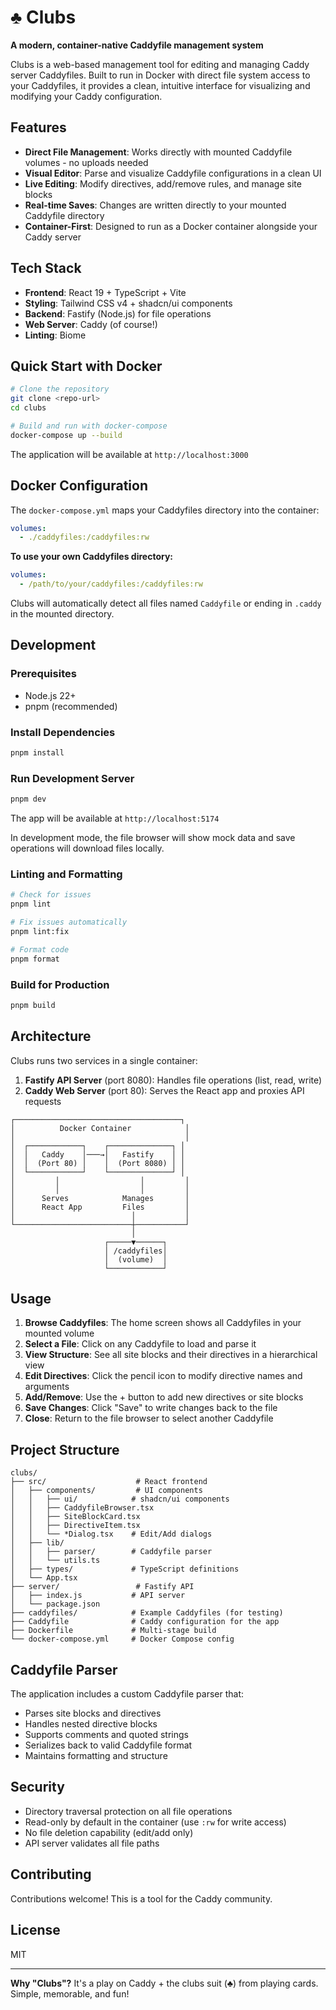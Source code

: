 # ♣ Clubs

**A modern, container-native Caddyfile management system**

Clubs is a web-based management tool for editing and managing Caddy server Caddyfiles. Built to run in Docker with direct file system access to your Caddyfiles, it provides a clean, intuitive interface for visualizing and modifying your Caddy configuration.

## Features

- **Direct File Management**: Works directly with mounted Caddyfile volumes - no uploads needed
- **Visual Editor**: Parse and visualize Caddyfile configurations in a clean UI
- **Live Editing**: Modify directives, add/remove rules, and manage site blocks
- **Real-time Saves**: Changes are written directly to your mounted Caddyfile directory
- **Container-First**: Designed to run as a Docker container alongside your Caddy server

## Tech Stack

- **Frontend**: React 19 + TypeScript + Vite
- **Styling**: Tailwind CSS v4 + shadcn/ui components
- **Backend**: Fastify (Node.js) for file operations
- **Web Server**: Caddy (of course!)
- **Linting**: Biome

## Quick Start with Docker

```bash
# Clone the repository
git clone <repo-url>
cd clubs

# Build and run with docker-compose
docker-compose up --build
```

The application will be available at `http://localhost:3000`

## Docker Configuration

The `docker-compose.yml` maps your Caddyfiles directory into the container:

```yaml
volumes:
  - ./caddyfiles:/caddyfiles:rw
```

**To use your own Caddyfiles directory:**

```yaml
volumes:
  - /path/to/your/caddyfiles:/caddyfiles:rw
```

Clubs will automatically detect all files named `Caddyfile` or ending in `.caddy` in the mounted directory.

## Development

### Prerequisites

- Node.js 22+
- pnpm (recommended)

### Install Dependencies

```bash
pnpm install
```

### Run Development Server

```bash
pnpm dev
```

The app will be available at `http://localhost:5174`

In development mode, the file browser will show mock data and save operations will download files locally.

### Linting and Formatting

```bash
# Check for issues
pnpm lint

# Fix issues automatically
pnpm lint:fix

# Format code
pnpm format
```

### Build for Production

```bash
pnpm build
```

## Architecture

Clubs runs two services in a single container:

1. **Fastify API Server** (port 8080): Handles file operations (list, read, write)
2. **Caddy Web Server** (port 80): Serves the React app and proxies API requests

```
┌─────────────────────────────────────┐
│          Docker Container            │
│                                      │
│  ┌────────────┐    ┌──────────────┐ │
│  │   Caddy    │───→│   Fastify    │ │
│  │  (Port 80) │    │  (Port 8080) │ │
│  └────────────┘    └──────────────┘ │
│         │                  │         │
│         │                  │         │
│      Serves            Manages       │
│      React App         Files         │
│                          │           │
└──────────────────────────┼───────────┘
                           │
                     ┌─────▼──────┐
                     │ /caddyfiles│
                     │  (volume)  │
                     └────────────┘
```

## Usage

1. **Browse Caddyfiles**: The home screen shows all Caddyfiles in your mounted volume
2. **Select a File**: Click on any Caddyfile to load and parse it
3. **View Structure**: See all site blocks and their directives in a hierarchical view
4. **Edit Directives**: Click the pencil icon to modify directive names and arguments
5. **Add/Remove**: Use the + button to add new directives or site blocks
6. **Save Changes**: Click "Save" to write changes back to the file
7. **Close**: Return to the file browser to select another Caddyfile

## Project Structure

```
clubs/
├── src/                    # React frontend
│   ├── components/         # UI components
│   │   ├── ui/            # shadcn/ui components
│   │   ├── CaddyfileBrowser.tsx
│   │   ├── SiteBlockCard.tsx
│   │   ├── DirectiveItem.tsx
│   │   └── *Dialog.tsx    # Edit/Add dialogs
│   ├── lib/
│   │   ├── parser/        # Caddyfile parser
│   │   └── utils.ts
│   ├── types/             # TypeScript definitions
│   └── App.tsx
├── server/                 # Fastify API
│   ├── index.js           # API server
│   └── package.json
├── caddyfiles/            # Example Caddyfiles (for testing)
├── Caddyfile              # Caddy configuration for the app
├── Dockerfile             # Multi-stage build
└── docker-compose.yml     # Docker Compose config
```

## Caddyfile Parser

The application includes a custom Caddyfile parser that:
- Parses site blocks and directives
- Handles nested directive blocks
- Supports comments and quoted strings
- Serializes back to valid Caddyfile format
- Maintains formatting and structure

## Security

- Directory traversal protection on all file operations
- Read-only by default in the container (use `:rw` for write access)
- No file deletion capability (edit/add only)
- API server validates all file paths

## Contributing

Contributions welcome! This is a tool for the Caddy community.

## License

MIT

---

**Why "Clubs"?** It's a play on Caddy + the clubs suit (♣) from playing cards. Simple, memorable, and fun!
